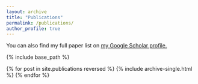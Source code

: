 ```yaml
---
layout: archive
title: "Publications"
permalink: /publications/
author_profile: true
---
```



You can also find my full paper list on <u><a href="https://scholar.google.com/citations?user=ozllxV4AAAAJ">my Google Scholar profile</a>.</u>

{% include base_path %}

<table style="border-collapse: separate; border: none;">
<tbody>

{% for post in site.publications reversed %}
  {% include archive-single.html %}
{% endfor %}
</tbody>
</table>